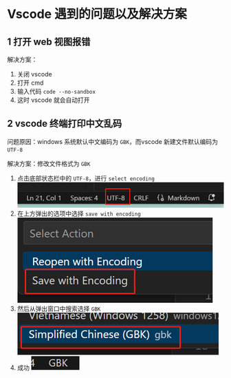 # Vscode 遇到的问题以及解决方案

## 1 打开 web 视图报错

解决方案：

1. 关闭 vscode
2. 打开 cmd
3. 输入代码 `code --no-sandbox`
4. 这时 vscode 就会自动打开

## 2 vscode 终端打印中文乱码

问题原因：windows 系统默认中文编码为 `GBK`，而vscode 新建文件默认编码为 `UTF-8`

解决方案：修改文件格式为 `GBK`

1. 点击底部状态栏中的 `UTF-8`，进行 `select encoding`
   ![Alt text](image.png)
2. 在上方弹出的选项中选择 `save with encoding`
   ![Alt text](image-1.png)
3. 然后从弹出窗口中搜索选择 `GBK`
   ![Alt text](image-2.png)
4. 成功
   ![Alt text](image-3.png)


